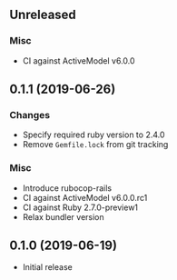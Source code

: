 ## Unreleased

### Misc
* CI against ActiveModel v6.0.0


## 0.1.1 (2019-06-26)

### Changes

* Specify required ruby version to 2.4.0
* Remove `Gemfile.lock` from git tracking

### Misc

* Introduce rubocop-rails
* CI against ActiveModel v6.0.0.rc1
* CI against Ruby 2.7.0-preview1
* Relax bundler version


## 0.1.0 (2019-06-19)

* Initial release
